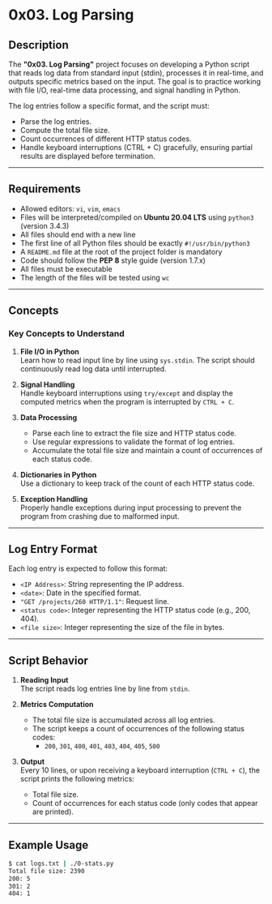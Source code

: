 # 0x03. Log Parsing

## Description
The **"0x03. Log Parsing"** project focuses on developing a Python script that reads log data from standard input (stdin), processes it in real-time, and outputs specific metrics based on the input. The goal is to practice working with file I/O, real-time data processing, and signal handling in Python.

The log entries follow a specific format, and the script must:
- Parse the log entries.
- Compute the total file size.
- Count occurrences of different HTTP status codes.
- Handle keyboard interruptions (CTRL + C) gracefully, ensuring partial results are displayed before termination.

---

## Requirements
- Allowed editors: `vi`, `vim`, `emacs`
- Files will be interpreted/compiled on **Ubuntu 20.04 LTS** using `python3` (version 3.4.3)
- All files should end with a new line
- The first line of all Python files should be exactly `#!/usr/bin/python3`
- A `README.md` file at the root of the project folder is mandatory
- Code should follow the **PEP 8** style guide (version 1.7.x)
- All files must be executable
- The length of the files will be tested using `wc`

---

## Concepts
### Key Concepts to Understand
1. **File I/O in Python**  
   Learn how to read input line by line using `sys.stdin`. The script should continuously read log data until interrupted.

2. **Signal Handling**  
   Handle keyboard interruptions using `try/except` and display the computed metrics when the program is interrupted by `CTRL + C`.

3. **Data Processing**  
   - Parse each line to extract the file size and HTTP status code.
   - Use regular expressions to validate the format of log entries.
   - Accumulate the total file size and maintain a count of occurrences of each status code.

4. **Dictionaries in Python**  
   Use a dictionary to keep track of the count of each HTTP status code.

5. **Exception Handling**  
   Properly handle exceptions during input processing to prevent the program from crashing due to malformed input.

---

## Log Entry Format
Each log entry is expected to follow this format:


- `<IP Address>`: String representing the IP address.
- `<date>`: Date in the specified format.
- `"GET /projects/260 HTTP/1.1"`: Request line.
- `<status code>`: Integer representing the HTTP status code (e.g., 200, 404).
- `<file size>`: Integer representing the size of the file in bytes.

---

## Script Behavior
1. **Reading Input**  
   The script reads log entries line by line from `stdin`.

2. **Metrics Computation**  
   - The total file size is accumulated across all log entries.
   - The script keeps a count of occurrences of the following status codes:
     - `200`, `301`, `400`, `401`, `403`, `404`, `405`, `500`

3. **Output**  
   Every 10 lines, or upon receiving a keyboard interruption (`CTRL + C`), the script prints the following metrics:
   - Total file size.
   - Count of occurrences for each status code (only codes that appear are printed).

---

## Example Usage
```bash
$ cat logs.txt | ./0-stats.py
Total file size: 2390
200: 5
301: 2
404: 1

